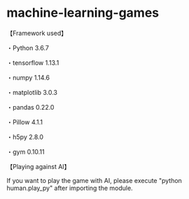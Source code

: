 # machine-learning-games

【Framework used】

・Python 3.6.7

・tensorflow 1.13.1

・numpy 1.14.6

・matplotlib 3.0.3

・pandas 0.22.0

・Pillow 4.1.1

・h5py 2.8.0

・gym 0.10.11


【Playing against AI】

If you want to play the game with AI,
please execute "python human.play_py" after importing the module.
